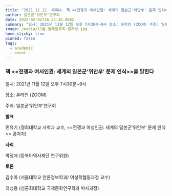 ```yaml
---
title: "2021.11.12. 세미나. 책 <<전쟁과 여서인권: 세계의 일본군'위안부' 문제 인식>>을 말한다"
author: 일본군'위안부'연구회
date: 2022-02-02T16:35:35.808Z
summary: "일시: 2021년 11월 12일 오후 7시30분~9시 장소: 온라인 (ZOOM) 주최: 일본군'위안부'연구회"
image: /media/11월-월례발표회-웹자보.jpg
home_sticky: true
pinned: false
tags:
  - academic
  - event
---
```

### 책 <<전쟁과 여서인권: 세계의 일본군'위안부' 문제 인식>>을 말한다

일시: 2021년 11월 12일 오후 7시30분~9시

장소: 온라인 (ZOOM)

주최: 일본군'위안부'연구회



**발표**

민유기 (경희대학교 사학과 교수, <<전쟁과 여성인권: 세계의 일본군'위안부' 문제 인식>> 공저자) 

**사회**

박정애 (동북아역사재단 연구위원)

**토론**

김수아 (서울대학교 언론정보학과/ 여성학협동과정 교수)

최성용 (성공회대학교 국제문화연구학과 박사과정)
